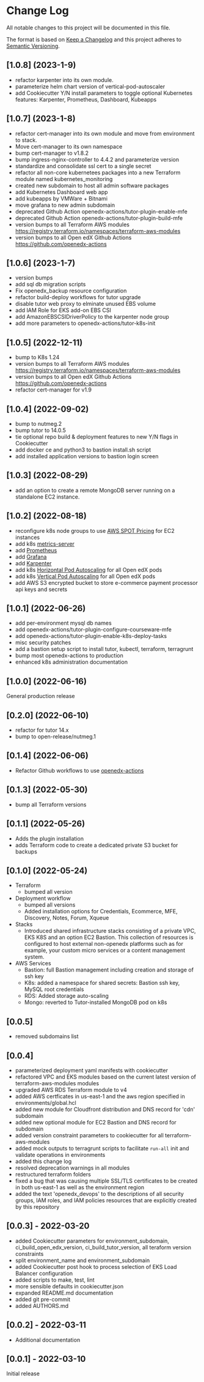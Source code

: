 # Change Log

All notable changes to this project will be documented in this file.

The format is based on [Keep a Changelog](http://keepachangelog.com/)
and this project adheres to [Semantic Versioning](http://semver.org/).

## [1.0.8] (2023-1-9)

- refactor karpenter into its own module.
- parameterize helm chart version of vertical-pod-autoscaler
- add Cookiecutter Y/N install parameters to toggle optional Kubernetes features: Karpenter, Prometheus, Dashboard, Kubeapps

## [1.0.7] (2023-1-8)

- refactor cert-manager into its own module and move from environment to stack.
- Move cert-manager to its own namespace
- bump cert-manager to v1.8.2
- bump ingress-nginx-controller to 4.4.2 and parameterize version
- standardize and consolidate ssl cert to a single secret
- refactor all non-core kubernetees packages into a new Terraform module named kubernetes_monitoring
- created new subdomain to host all admin software packages
- add Kubernetes Dashboard web app
- add kubeapps by VMWare + Bitnami
- move grafana to new admin subdomain
- deprecated Github Action openedx-actions/tutor-plugin-enable-mfe
- deprecated Github Action openedx-actions/tutor-plugin-build-mfe
- version bumps to all Terraform AWS modules https://registry.terraform.io/namespaces/terraform-aws-modules
- version bumps to all Open edX Github Actions https://github.com/openedx-actions

## [1.0.6] (2023-1-7)

- version bumps
- add sql db migration scripts
- Fix openedx_backup resource configuration
- refactor build-deploy workflows for tutor upgrade
- disable tutor web proxy to elminate unused EBS volume
- add IAM Role for EKS add-on EBS CSI
- add AmazonEBSCSIDriverPolicy to the karpenter node group
- add more parameters to openedx-actions/tutor-k8s-init

## [1.0.5] (2022-12-11)

- bump to K8s 1.24
- version bumps to all Terraform AWS modules https://registry.terraform.io/namespaces/terraform-aws-modules
- version bumps to all Open edX Github Actions https://github.com/openedx-actions
- refactor cert-manager for v1.9

## [1.0.4] (2022-09-02)

- bump to nutmeg.2
- bump tutor to 14.0.5
- tie optional repo build & deployment features to new Y/N flags in Cookiecutter
- add docker ce and python3 to bastion install.sh script
- add installed application versions to bastion login screen

## [1.0.3] (2022-08-29)

- add an option to create a remote MongoDB server running on a standalone EC2 instance.

## [1.0.2] (2022-08-18)

- reconfigure k8s node groups to use [AWS SPOT Pricing](https://aws.amazon.com/ec2/spot/pricing/) for EC2 instances
- add k8s [metrics-server](https://github.com/kubernetes-sigs/metrics-server)
- add [Prometheus](https://prometheus.io/)
- add [Grafana](https://grafana.com/)
- add [Karpenter](https://karpenter.sh/)
- add k8s [Horizontal Pod Autoscaling](https://kubernetes.io/docs/tasks/run-application/horizontal-pod-autoscale/) for all Open edX pods
- add k8s [Vertical Pod Autoscaling](https://github.com/kubernetes/autoscaler/tree/master/vertical-pod-autoscaler) for all Open edX pods
- add AWS S3 encrypted bucket to store e-commerce payment processor api keys and secrets


## [1.0.1] (2022-06-26)

- add per-environment mysql db names
- add openedx-actions/tutor-plugin-configure-courseware-mfe
- add openedx-actions/tutor-plugin-enable-k8s-deploy-tasks
- misc security patches
- add a bastion setup script to install tutor, kubectl, terraform, terragrunt
- bump most openedx-actions to production
- enhanced k8s administration documentation

## [1.0.0] (2022-06-16)

General production release
## [0.2.0] (2022-06-10)

- refactor for tutor 14.x
- bump to open-release/nutmeg.1

## [0.1.4] (2022-06-06)

- Refactor Github workflows to use [openedx-actions](https://github.com/openedx-actions)

## [0.1.3] (2022-05-30)

- bump all Terraform versions

## [0.1.1] (2022-05-26)

- Adds the plugin installation
- adds Terraform code to create a dedicated private S3 bucket for backups

## [0.1.0] (2022-05-24)

- Terraform
  - bumped all version
- Deployment workflow
  - bumped all versions
  - Added installation options for Credentials, Ecommerce, MFE, Discovery, Notes, Forum, Xqueue
- Stacks
  - Introduced shared infrastructure stacks consisting of a private VPC, EKS K8S and an option EC2 Bastion. This collection of resources is configured to host external non-openedx platforms such as for example, your custom micro services or a content management system.
- AWS Services
  - Bastion: full Bastion management including creation and storage of ssh key
  - K8s:  added a namespace for shared secrets: Bastion ssh key, MySQL root credentials
  - RDS: Added storage auto-scaling
  - Mongo: reverted to Tutor-installed MongoDB pod on k8s

## [0.0.5]

- removed subdomains list

## [0.0.4]

- parameterized deployment yaml manifests with cookiecutter
- refactored VPC and EKS modules based on the current latest version of terraform-aws-modules modules
- upgraded AWS RDS Terraform module to v4
- added AWS certficates in us-east-1 and the aws region specified in environments/global.hcl
- added new module for Cloudfront distribution and DNS record for 'cdn' subdomain
- added new optional module for EC2 Bastion and DNS record for subdomain
- added version constraint parameters to cookiecutter for all terraform-aws-modules
- added mock outputs to terragrunt scripts to facilitate `run-all` init and validate operations in environments
- added this change log
- resolved deprecation warnings in all modules
- restructured terraform folders
- fixed a bug that was causing multiple SSL/TLS certificates to be created in both us-east-1 as well as the environment region
- added the text 'openedx_devops' to the descriptions of all security groups, IAM roles, and IAM policies resources that are explicitly created by this repository


## [0.0.3] - 2022-03-20

- added Cookiecutter parameters for environment_subdomain, ci_build_open_edx_version, ci_build_tutor_version, all teraform version constraints
- split environment_name and environment_subdomain
- added Cookiecutter post hook to process selection of EKS Load Balancer configuration
- added scripts to make, test, lint
- more sensible defaults in cookiecutter.json
- expanded README.md documentation
- added git pre-commit
- added AUTHORS.md

## [0.0.2] - 2022-03-11

- Additional documentation

## [0.0.1] - 2022-03-10

Initial release
